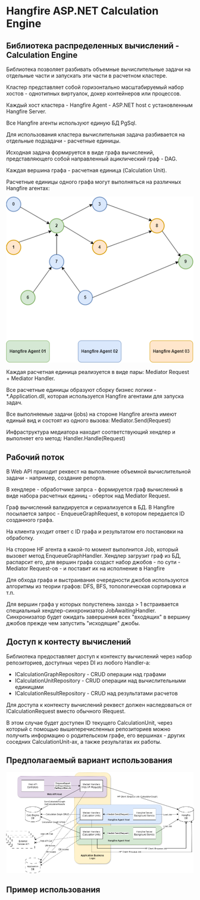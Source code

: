 # Hangfire ASP.NET Calculation Engine

## Библиотека распределенных вычислений - Calculation Engine

Библиотека позволяет разбивать объемные вычислительные задачи на отдельные части и запускать эти части в расчетном кластере.

Кластер представляет собой горизонтально масштабируемый набор хостов - однотипных виртуалок, докер контейнеров или процессов.

Каждый хост кластера - Hangfire Agent - ASP.NET host с установленным Hangfire Server. 

Все Hangfire агенты используют единую БД PgSql.

Для использования кластера вычислительная задача разбивается на отдельные подзадачи - расчетные единицы.

Исходная задача формируется в виде графа вычислений, представляющего собой направленный ациклический граф - DAG.

Каждая вершина графа - расчетная единица (Calculation Unit).

Расчетные единицы одного графа могут выполняться на различных Hangfire агентах:

![graph](Graph001.png)

Каждая расчетная единица реализуется в виде пары: Mediator Request + Mediator Handler.

Все расчетные единицы образуют сборку бизнес логики - *.Application.dll, которая используется Hangfire агентами для запуска задач.

Все выполняемые задачи (jobs) на стороне Hangfire агента имеют единый вид и состоят из одного вызова: Mediator.Send(Request)

Инфраструктура медиатора находит соответствующий хендлер и выполняет его метод: Handler.Handle(Request)

## Рабочий поток

В Web API приходит реквест на выполнение объемной вычислительной задачи - например, создание репорта.

В хендлере - обработчике запрса - формируется граф вычислений в виде набора расчетных единиц - оберток над Mediator Request.

Граф вычислений валидируется и сериализуется в БД.
В Hangfire посылается запрос - EnqueueGraphRequest, в котором передается ID созданного графа.

На клиента уходит ответ с ID графа и результатом его постановки на обработку.

На стороне HF агента в какой-то момент выполнится Job, который вызовет метод EnqueueGraphHandler.
Хендлер загрузит граф из БД, распарсит его, для вершин графа создаст набор джобов - по сути - Mediator Request-ов - и поставит их 
на исполнение в Hangfire

Для обхода графа и выстраивания очередности джобов используются алгоритмы из теории графов: DFS, BFS, топологическая сортировка и т.п.

Для вершин графа у которых полустепень захода > 1 встраивается специальный хендлер-синхронизатор JobAwaitingHandler.
Синхронизатор будет ожидать завершения всех "входящих" в вершину джобов прежде чем запустить "исходящие" джобы.

## Доступ к контесту вычислений

Библиотека предоставляет доступ к контексту вычислений через набор репозиториев, доступных через DI из любого Hаndler-а:

- ICalculationGraphRepository - CRUD операции над графами
- ICalculationUnitRepository - CRUD операции над вычислительными единицами
- ICalculationResultRepository - CRUD над результатами расчетов

Для доступа к контексту вычислений реквест должен наследоваться от ICalculationRequest вместо обычного IRequest.

В этом случае будет доступен ID текущего CalculationUnit, через который с помощью вышеперечисленных репозиториев можно получить информацию о родительском графе, его вершинах - других соседних CalculationUnit-ах, а также результатах их работы.

## Предполагаемый вариант использования

![flow](Hosts.png)

## Пример использования


